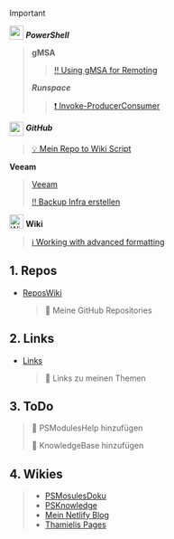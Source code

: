 
> [!IMPORTANT]
><img src="../images/PowerShell.png" width="auto" height="25" style="vertical-align: bottom;">  ***PowerShell***
>
>>**gMSA**
>>>[:bangbang: Using gMSA for Remoting](Knowledge/PowerShell/gMSA/Using%20Group%20Managed%20Service%20Accounts%20(gMSAs)%20for%20PowerShell%20Remoting.md)
>>
>>***Runspace***
>>>[:exclamation: Invoke-ProducerConsumer](Scripts/Invoke-ProducerConsumer.ps1)
>>
><img src="../images/GitHub.png" width="auto" height="25" style="vertical-align: middle;">  ***GitHub***
>>[:bulb: Mein Repo to Wiki Script](Scripts/GithubRepoWiki/Get-MyGithub.ps1)
>
>**Veeam**
>>[Veeam](Links/Veeam)
>>
>>[:bangbang: Backup Infra erstellen](<https://jorgedelacruz.uk/2020/03/09/veeam-how-to-design-and-implement-a-backup-system-based-on-sla-policies-part-i-design-architecture-and-tagging-in-vsphere>)
>
><img src="https://upload.wikimedia.org/wikipedia/commons/6/63/Wikipedia-logo.png" alt="Wiki Logo" width="auto" height="25" style="vertical-align: bottom;"> **Wiki**
>>[:information_source: Working with advanced formatting](https://docs.github.com/de/get-started/writing-on-github/working-with-advanced-formatting)
>

##  1. <a name='Repos'></a>Repos

- [ReposWiki](<ReposWiki/ReposWiki>)
  > :memo: Meine GitHub Repositories

##  2. <a name='Links'></a>Links

- [Links](<Links/LinksWiki>)
  > :memo: Links zu meinen Themen

##  3. <a name='ToDo'></a>ToDo

  > :memo: PSModulesHelp hinzufügen
  >
  > :memo: KnowledgeBase hinzufügen

## 4. Wikies
  > - [PSMosulesDoku](https://thamielis.github.io/PSModulesDoku/)
  > - [PSKnowledge](https://thamielis.github.io/PSKnowledge/ClassExplorer/gasm.html)
  > - [Mein Netlify Blog](<https://blog.in-pro.org>)
  > - [Thamielis Pages](<https://thamielis.github.io>)
